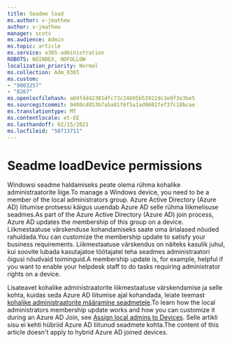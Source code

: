 ```yaml
---
title: Seadme load
ms.author: v-jmathew
author: v-jmathew
manager: scotv
ms.audience: Admin
ms.topic: article
ms.service: o365-administration
ROBOTS: NOINDEX, NOFOLLOW
localization_priority: Normal
ms.collection: Adm_O365
ms.custom:
- "9003257"
- "8267"
ms.openlocfilehash: a69f4d42381dfc73c24695b52922dc3e9f3e3be5
ms.sourcegitcommit: 9400cd853b7a5a81f6f5a1ad9601fef37c18bcae
ms.translationtype: MT
ms.contentlocale: et-EE
ms.lasthandoff: 02/15/2021
ms.locfileid: "50713711"
---
```

# <a name="device-permissions"></a><span data-ttu-id="78768-102">Seadme load</span><span class="sxs-lookup"><span data-stu-id="78768-102">Device permissions</span></span>

<span data-ttu-id="78768-103">Windowsi seadme haldamiseks peate olema rühma kohalike administraatorite liige.</span><span class="sxs-lookup"><span data-stu-id="78768-103">To manage a Windows device, you need to be a member of the local administrators group.</span></span> <span data-ttu-id="78768-104">Azure Active Directory (Azure AD) liitumise protsessi käigus uuendab Azure AD selle rühma liikmelisuse seadmes.</span><span class="sxs-lookup"><span data-stu-id="78768-104">As part of the Azure Active Directory (Azure AD) join process, Azure AD updates the membership of this group on a device.</span></span> <span data-ttu-id="78768-105">Liikmestaatuse värskenduse kohandamiseks saate oma ärialased nõuded rahuldada.</span><span class="sxs-lookup"><span data-stu-id="78768-105">You can customize the membership update to satisfy your business requirements.</span></span> <span data-ttu-id="78768-106">Liikmestaatuse värskendus on näiteks kasulik juhul, kui soovite lubada kasutajatoe töötajatel teha seadmes administraatori õigusi nõudvaid toiminguid.</span><span class="sxs-lookup"><span data-stu-id="78768-106">A membership update is, for example, helpful if you want to enable your helpdesk staff to do tasks requiring administrator rights on a device.</span></span>

<span data-ttu-id="78768-107">Lisateavet kohalike administraatorite liikmestaatuse värskendamise ja selle kohta, kuidas seda Azure AD liitumise ajal kohandada, leiate teemast [kohalike administraatorite määramine seadmetele](https://docs.microsoft.com/azure/active-directory/devices/assign-local-admin).</span><span class="sxs-lookup"><span data-stu-id="78768-107">To learn how the local administrators membership update works and how you can customize it during an Azure AD Join, see [Assign local admins to Devices](https://docs.microsoft.com/azure/active-directory/devices/assign-local-admin).</span></span> <span data-ttu-id="78768-108">Selle artikli sisu ei kehti hübriid Azure AD liitunud seadmete kohta.</span><span class="sxs-lookup"><span data-stu-id="78768-108">The content of this article doesn't apply to hybrid Azure AD joined devices.</span></span>
